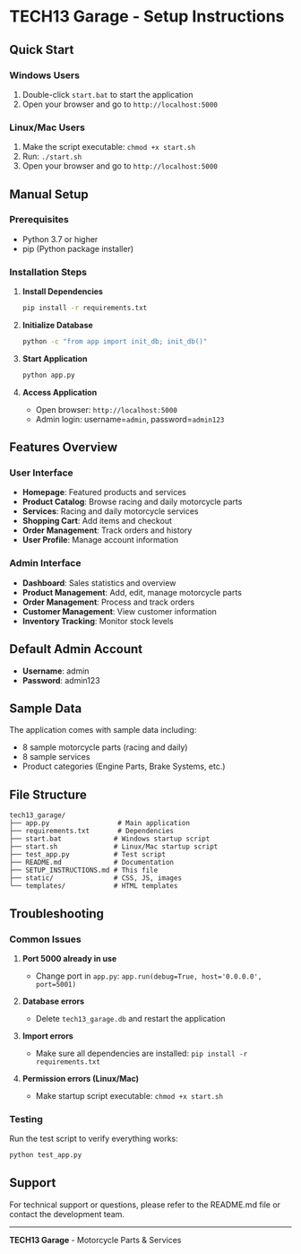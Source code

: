 # TECH13 Garage - Setup Instructions

## Quick Start

### Windows Users
1. Double-click `start.bat` to start the application
2. Open your browser and go to `http://localhost:5000`

### Linux/Mac Users
1. Make the script executable: `chmod +x start.sh`
2. Run: `./start.sh`
3. Open your browser and go to `http://localhost:5000`

## Manual Setup

### Prerequisites
- Python 3.7 or higher
- pip (Python package installer)

### Installation Steps

1. **Install Dependencies**
   ```bash
   pip install -r requirements.txt
   ```

2. **Initialize Database**
   ```bash
   python -c "from app import init_db; init_db()"
   ```

3. **Start Application**
   ```bash
   python app.py
   ```

4. **Access Application**
   - Open browser: `http://localhost:5000`
   - Admin login: username=`admin`, password=`admin123`

## Features Overview

### User Interface
- **Homepage**: Featured products and services
- **Product Catalog**: Browse racing and daily motorcycle parts
- **Services**: Racing and daily motorcycle services
- **Shopping Cart**: Add items and checkout
- **Order Management**: Track orders and history
- **User Profile**: Manage account information

### Admin Interface
- **Dashboard**: Sales statistics and overview
- **Product Management**: Add, edit, manage motorcycle parts
- **Order Management**: Process and track orders
- **Customer Management**: View customer information
- **Inventory Tracking**: Monitor stock levels

## Default Admin Account
- **Username**: admin
- **Password**: admin123

## Sample Data
The application comes with sample data including:
- 8 sample motorcycle parts (racing and daily)
- 8 sample services
- Product categories (Engine Parts, Brake Systems, etc.)

## File Structure
```
tech13_garage/
├── app.py                 # Main application
├── requirements.txt       # Dependencies
├── start.bat             # Windows startup script
├── start.sh              # Linux/Mac startup script
├── test_app.py           # Test script
├── README.md             # Documentation
├── SETUP_INSTRUCTIONS.md # This file
├── static/               # CSS, JS, images
└── templates/            # HTML templates
```

## Troubleshooting

### Common Issues

1. **Port 5000 already in use**
   - Change port in `app.py`: `app.run(debug=True, host='0.0.0.0', port=5001)`

2. **Database errors**
   - Delete `tech13_garage.db` and restart the application

3. **Import errors**
   - Make sure all dependencies are installed: `pip install -r requirements.txt`

4. **Permission errors (Linux/Mac)**
   - Make startup script executable: `chmod +x start.sh`

### Testing
Run the test script to verify everything works:
```bash
python test_app.py
```

## Support
For technical support or questions, please refer to the README.md file or contact the development team.

---
**TECH13 Garage** - Motorcycle Parts & Services
